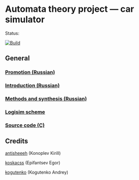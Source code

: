 # Automata theory project — car simulator

Status:

[![Build](https://github.com/kogutenko/at-car-simulator/workflows/Build/badge.svg)](https://github.com/kogutenko/at-car-simulator/actions?query=workflow%3ABuild)

## General

### [Promotion (Russian)](https://github.com/kogutenko/at-car-simulator/raw/master/docs/presentation.pdf)

### [Introduction (Russian)](https://github.com/kogutenko/at-car-simulator/raw/master/docs/introduction.pdf)

### [Methods and synthesis (Russian)](https://github.com/kogutenko/at-car-simulator/raw/master/docs/methods.pdf)

### [Logisim scheme](https://raw.githubusercontent.com/kogutenko/at-car-simulator/master/docs/scheme.circ)

### [Source code (C)](https://raw.githubusercontent.com/kogutenko/at-car-simulator/master/main.c)

## Credits

[antisheeeh](https://github.com/antisheeeh) (Konoplev Kirill)

[koskacss](https://github.com/koskacss) (Epifantsev Egor)

[kogutenko](https://github.com/kogutenko) (Kogutenko Andrey)
